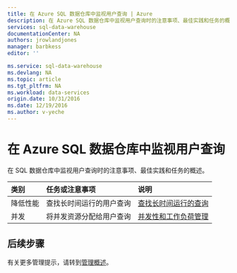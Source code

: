 ```yaml
---
title: 在 Azure SQL 数据仓库中监视用户查询 | Azure
description: 在 Azure SQL 数据仓库中监视用户查询时的注意事项、最佳实践和任务的概述
services: sql-data-warehouse
documentationCenter: NA
authors: jrowlandjones
manager: barbkess
editor: ''

ms.service: sql-data-warehouse
ms.devlang: NA
ms.topic: article
ms.tgt_pltfrm: NA
ms.workload: data-services
origin.date: 10/31/2016
ms.date: 12/19/2016
ms.author: v-yeche
---
```


# 在 Azure SQL 数据仓库中监视用户查询
在 SQL 数据仓库中监视用户查询时的注意事项、最佳实践和任务的概述。

| 类别 | 任务或注意事项 | 说明 |
|:--- |:--- |:--- |
| 降低性能 | 查找长时间运行的用户查询 | [查找长时间运行的查询][] |
| 并发 | 将并发资源分配给用户查询 | [并发性和工作负荷管理][] |

## 后续步骤

有关更多管理提示，请转到[管理概述][]。

<!--Image references-->

<!--Article references-->
[查找长时间运行的查询]: ./sql-data-warehouse-manage-monitor.md
[并发性和工作负荷管理]: ./sql-data-warehouse-develop-concurrency.md
[管理概述]: ./sql-data-warehouse-overview-manage.md

<!--MSDN references-->

<!--Other Web references-->

<!---HONumber=Mooncake_1212_2016-->